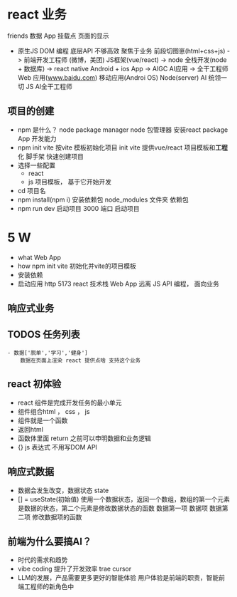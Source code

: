 # react 业务
friends 数据
App
挂载点
页面的显示
- 原生JS
    DOM 编程
    底层API 不够高效
    聚焦于业务
    前段切图崽(html+css+js) -> 前端开发工程师 (微博，美团) JS框架(vue/react) -> node 全栈开发(node + 数据库) -> react native Android + ios App -> AIGC AI应用 -> 全干工程师
    Web 应用(www.baidu.com) 移动应用(Androi OS)
    Node(server) AI 统领一切 JS AI全干工程师

## **项目**的创建
- npm 是什么？ node package manager
    node 包管理器 安装react package App 开发能力
- npm init vite
    按vite 模板初始化项目 init
    vite 提供vue/react 项目模板和**工程**化  脚手架 快速创建项目
- 选择一些配置
    - react
    - js
    项目模板， 基于它开始开发
- cd 项目名
- npm install(npm i) 安装依赖包
    node_modules 文件夹 依赖包
- npm run dev 启动项目
    3000 端口 启动项目

# 5 W
- what Web App
- how npm init vite 初始化并vite的项目模板
- 安装依赖
- 启动应用 http 5173 react 技术栈 Web App
远离 JS API 编程， 面向业务

## 响应式业务
## TODOS 任务列表
    - 数据['脱单','学习','健身']
        数据在页面上渲染 react 提供点啥 支持这个业务

## react 初体验
- react 组件是完成开发任务的最小单元
- 组件组合html ， css ， js
- 组件就是一个函数
- 返回html
- 函数体里面 return 之前可以申明数据和业务逻辑
- {} js 表达式 不用写DOM API

## 响应式数据
- 数据会发生改变，数据状态 state
- [] = useState(初始值) 使用一个数据状态，返回一个数组，数组的第一个元素是数据的状态，第二个元素是修改数据状态的函数
    数据第一项 数据项
    数据第二项 修改数据项的函数

## 前端为什么要搞AI？
- 时代的需求和趋势
- vibe coding 提升了开发效率 trae cursor
- LLM的发展，产品需要更多更好的智能体验
    用户体验是前端的职责，智能前端工程师的新角色中
